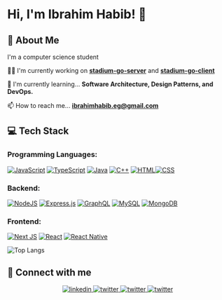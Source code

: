 # Hi, I'm Ibrahim Habib! 👋
## 🚀 About Me

I'm a computer science student

👩‍💻 I'm currently working on **[stadium-go-server](https://github.com/ibrahimhabibeg/stadium-go-server)** and **[stadium-go-client](https://github.com/ibrahimhabibeg/stadium-go-client)**

🧠 I'm currently learning... **Software Architecture, Design Patterns, and DevOps.**

📫 How to reach me... **ibrahimhabib.eg@gmail.com**

## 💻 Tech Stack
### Programming Languages: 
 [![JavaScript](https://img.shields.io/badge/javascript-%23323330.svg?style=for-the-badge&logo=javascript&logoColor=%23F7DF1E)](https://www.javascript.com/) [![TypeScript](https://img.shields.io/badge/typescript-%23007ACC.svg?style=for-the-badge&logo=typescript&logoColor=white)](https://www.typescriptlang.org/) [![Java](https://img.shields.io/badge/java-%23ED8B00.svg?style=for-the-badge&logo=oracle&logoColor=white)](https://www.java.com/en/) [![C++](https://img.shields.io/badge/c++-%2300599C.svg?style=for-the-badge&logo=c%2B%2B&logoColor=white)](https://isocpp.org/) 
  [![HTML](https://img.shields.io/badge/html5-%23E34F26.svg?style=for-the-badge&logo=html5&logoColor=white)](https://html.com/)[![CSS](https://img.shields.io/badge/css3-%231572B6.svg?style=for-the-badge&logo=css3&logoColor=white)](https://developer.mozilla.org/en-US/docs/Web/CSS)
### Backend: 
[![NodeJS](https://img.shields.io/badge/node.js-6DA55F?style=for-the-badge&logo=node.js&logoColor=white)](https://nodejs.org/en) [![Express.js](https://img.shields.io/badge/express.js-%23404d59.svg?style=for-the-badge&logo=express&logoColor=%2361DAFB)](https://expressjs.com/) [![GraphQL](https://img.shields.io/badge/-GraphQL-E10098?style=for-the-badge&logo=graphql&logoColor=white)](https://graphql.org/)  [![MySQL](https://img.shields.io/badge/mysql-%2300f.svg?style=for-the-badge&logo=mysql&logoColor=white)](https://www.mysql.com/) [![MongoDB](https://img.shields.io/badge/MongoDB-%234ea94b.svg?style=for-the-badge&logo=mongodb&logoColor=white)](https://www.mongodb.com/)
### Frontend:
 [![Next JS](https://img.shields.io/badge/Next-black?style=for-the-badge&logo=next.js&logoColor=white)](https://nextjs.org/)  [![React](https://img.shields.io/badge/react-%2320232a.svg?style=for-the-badge&logo=react&logoColor=%2361DAFB)](https://react.dev/) [![React Native](https://img.shields.io/badge/react_native-%2320232a.svg?style=for-the-badge&logo=react&logoColor=%2361DAFB)](https://reactnative.dev/) 

![Top Langs](https://github-readme-stats.vercel.app/api/top-langs/?username=ibrahimhabibeg&theme=dark&hide_border=false&include_all_commits=true&count_private=true&layout=compact)


## 🔗 Connect with me

<div align="center">
<a href="https://github.com/ibrahimhabibeg" target="_blank">
<img src=https://img.shields.io/badge/linkedin-0077B5.svg?&style=for-the-badge&logo=linkedin&logoColor=white alt=linkedin style="margin-bottom: 5px;" />
</a>
<a href="https://codeforces.com/profile/IbrahimHabib" target="_blank">
<img src=https://img.shields.io/badge/Codeforces-445f9d?style=for-the-badge&logo=Codeforces&logoColor=white alt=twitter style="margin-bottom: 5px;" />
</a>
<a href="https://leetcode.com/ibrahim_m_habib/" target="_blank">
<img src=https://img.shields.io/badge/LeetCode-000000?style=for-the-badge&logo=LeetCode&logoColor=white alt=twitter style="margin-bottom: 5px;" />
</a>
<a href="https://www.hackerrank.com/ibrahimhabibeg?hr_r=1" target="_blank">
<img src=https://img.shields.io/badge/-Hackerrank-0c141f?style=for-the-badge&logo=HackerRank&logoColor=00eb62 alt=twitter style="margin-bottom: 5px;" />
</a>
</div> 

